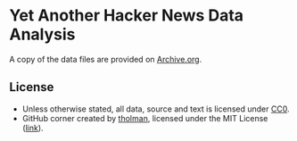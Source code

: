 Yet Another Hacker News Data Analysis
===

A copy of the data files are provided on [Archive.org](https://archive.org/details/HackerNews-Data-2020-06-28).

License
---

* Unless otherwise stated, all data, source and text is licensed under [CC0](https://creativecommons.org/share-your-work/public-domain/cc0/).
* GitHub corner created by [tholman](https://github.com/tholman/github-corners), licensed under the MIT License ([link](https://github.com/tholman/github-corners/blob/master/license.md)).
